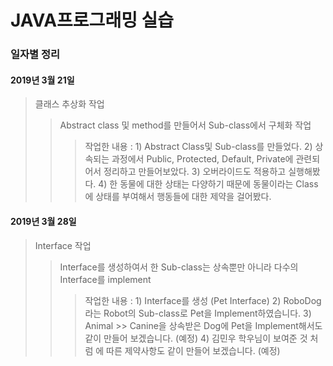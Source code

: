 **JAVA프로그래밍 실습**
=================

### 일자별 정리

#### 2019년 3월 21일
> 클래스 추상화 작업
>> Abstract class 및 method를 만들어서 Sub-class에서 구체화 작업
>>> 작업한 내용 : 1) Abstract Class및 Sub-class를 만들었다. 2) 상속되는 과정에서 Public, Protected, Default, Private에 관련되어서 정리하고 만들어보았다. 3) 오버라이드도 적용하고 실행해봤다. 4) 한 동물에 대한 상태는 다양하기 때문에 동물이라는 Class에 상태를 부여해서 행동들에 대한 제약을 걸어봤다.

#### 2019년 3월 28일
> Interface 작업
>> Interface를 생성하여서 한 Sub-class는 상속뿐만 아니라 다수의 Interface를 implement
>>> 작업한 내용 : 1) Interface를 생성 (Pet Interface) 2) RoboDog라는 Robot의 Sub-class로 Pet을 Implement하였습니다. 3) Animal >> Canine을 상속받은 Dog에 Pet을 Implement해서도 같이 만들어 보겠습니다. (예정) 4) 김민우 학우님이 보여준 것 처럼 <Type>에 따른 제약사항도 같이 만들어 보겠습니다. (예정)